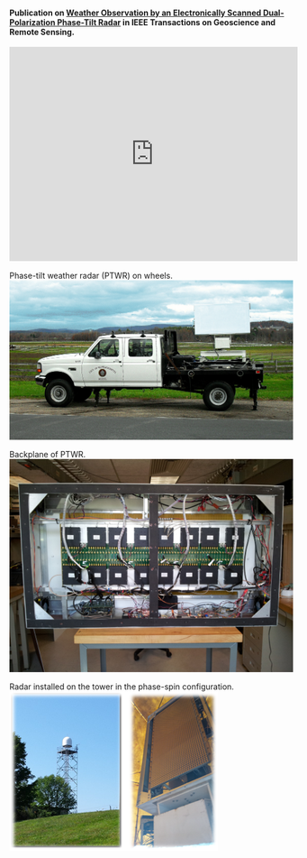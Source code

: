 #### Publication on [Weather Observation by an Electronically Scanned Dual-Polarization Phase-Tilt Radar](/pdf/2018_Orzel_TGRS.pdf) in IEEE Transactions on Geoscience and Remote Sensing.

<iframe src="https://player.vimeo.com/video/413954211" width="512" height="380" frameborder="0" allow="autoplay; fullscreen" allowfullscreen></iframe>

Phase-tilt weather radar (PTWR) on wheels. 
<img src="images/PTWRonWheels.jpg?raw=true"/>

Backplane of PTWR. 
<img src="images/PTWRinside.jpg?raw=true"/>

Radar installed on the tower in the phase-spin configuration.
<img src="images/phasetower.png?raw=true"/>
